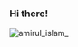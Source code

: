 ### Hi there!

![amirul_islam_](https://user-images.githubusercontent.com/35567854/88288512-bbfabb00-cd15-11ea-849d-34b5ead1a2ca.png)
